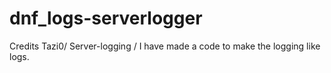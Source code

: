 # dnf_logs-serverlogger
Credits Tazi0/ Server-logging / I have made a code to make the logging like logs. 
